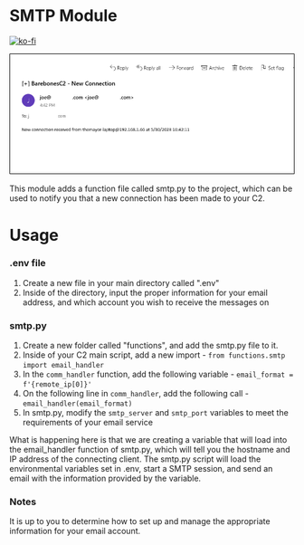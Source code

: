 # SMTP Module

[![ko-fi](https://ko-fi.com/img/githubbutton_sm.svg)](https://ko-fi.com/M4M03Q2JN)

<p align="center">
  <img src="https://github.com/dievus/Python3-C2-Course-Code-Modules/blob/main/SMTP%20Module/images/smtp.png" />
</p>

This module adds a function file called smtp.py to the project, which can be used to notify you that a new connection has been made to your C2.

# Usage

### .env file
1. Create a new file in your main directory called ".env"
2. Inside of the directory, input the proper information for your email address, and which account you wish to receive the messages on

### smtp.py 

1. Create a new folder called "functions", and add the smtp.py file to it. 
2. Inside of your C2 main script, add a new import - ```from functions.smtp import email_handler```
3. In the ```comm_handler``` function, add the following variable - ```email_format = f'{remote_ip[0]}'```
4. On the following line in ```comm_handler```, add the following call - ```email_handler(email_format)```
5. In smtp.py, modify the ```smtp_server``` and ```smtp_port``` variables to meet the requirements of your email service

What is happening here is that we are creating a variable that will load into the email_handler function of smtp.py, which will tell you the hostname and IP address of the connecting client. The smtp.py script will load the environmental variables set in .env, start a SMTP session, and send an email with the information provided by the variable.

### Notes

It is up to you to determine how to set up and manage the appropriate information for your email account. 
